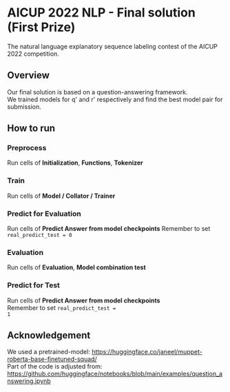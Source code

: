 # AICUP 2022 NLP - Final solution (First Prize)
The natural language explanatory sequence labeling contest of the AICUP 2022 competition.

## Overview
Our final solution is based on a question-answering framework.<br />
We trained models for q' and r' respectively and find the best model pair for submission.

## How to run
### Preprocess
Run cells of **Initialization**, **Functions**, **Tokenizer**
### Train
Run cells of **Model / Collator / Trainer**
### Predict for Evaluation
Run cells of **Predict Answer from model checkpoints**
Remember to set <code>real_predict_test = 0</code>
### Evaluation
Run cells of **Evaluation**, **Model combination test**
### Predict for Test
Run cells of **Predict Answer from model checkpoints**<br />
Remember to set <code>real_predict_test = 1</code>

## Acknowledgement
We used a pretrained-model: <https://huggingface.co/janeel/muppet-roberta-base-finetuned-squad/><br />
Part of the code is adjusted from: <https://github.com/huggingface/notebooks/blob/main/examples/question_answering.ipynb>